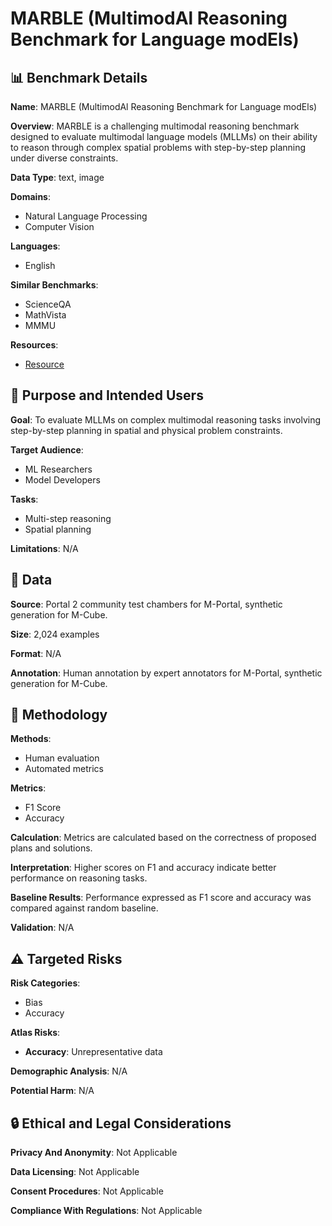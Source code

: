 # MARBLE (MultimodAl Reasoning Benchmark for Language modEls)

## 📊 Benchmark Details

**Name**: MARBLE (MultimodAl Reasoning Benchmark for Language modEls)

**Overview**: MARBLE is a challenging multimodal reasoning benchmark designed to evaluate multimodal language models (MLLMs) on their ability to reason through complex spatial problems with step-by-step planning under diverse constraints.

**Data Type**: text, image

**Domains**:
- Natural Language Processing
- Computer Vision

**Languages**:
- English

**Similar Benchmarks**:
- ScienceQA
- MathVista
- MMMU

**Resources**:
- [Resource](https://marble-benchmark.github.io)

## 🎯 Purpose and Intended Users

**Goal**: To evaluate MLLMs on complex multimodal reasoning tasks involving step-by-step planning in spatial and physical problem constraints.

**Target Audience**:
- ML Researchers
- Model Developers

**Tasks**:
- Multi-step reasoning
- Spatial planning

**Limitations**: N/A

## 💾 Data

**Source**: Portal 2 community test chambers for M-Portal, synthetic generation for M-Cube.

**Size**: 2,024 examples

**Format**: N/A

**Annotation**: Human annotation by expert annotators for M-Portal, synthetic generation for M-Cube.

## 🔬 Methodology

**Methods**:
- Human evaluation
- Automated metrics

**Metrics**:
- F1 Score
- Accuracy

**Calculation**: Metrics are calculated based on the correctness of proposed plans and solutions.

**Interpretation**: Higher scores on F1 and accuracy indicate better performance on reasoning tasks.

**Baseline Results**: Performance expressed as F1 score and accuracy was compared against random baseline.

**Validation**: N/A

## ⚠️ Targeted Risks

**Risk Categories**:
- Bias
- Accuracy

**Atlas Risks**:
- **Accuracy**: Unrepresentative data

**Demographic Analysis**: N/A

**Potential Harm**: N/A

## 🔒 Ethical and Legal Considerations

**Privacy And Anonymity**: Not Applicable

**Data Licensing**: Not Applicable

**Consent Procedures**: Not Applicable

**Compliance With Regulations**: Not Applicable
